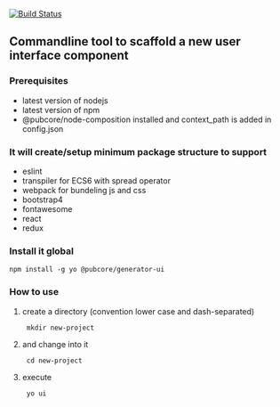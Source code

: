 [![Build Status](https://travis-ci.org/pubcore/generator-ui.svg?branch=master)](https://travis-ci.org/pubcore/generator-ui)

## Commandline tool to scaffold a new user interface component

### Prerequisites
* latest version of nodejs
* latest version of npm
* @pubcore/node-composition installed and context_path is added in config.json

### It will create/setup minimum package structure to support
* eslint
* transpiler for ECS6 with spread operator
* webpack for bundeling js and css
* bootstrap4
* fontawesome
* react
* redux

### Install it global
	npm install -g yo @pubcore/generator-ui

### How to use
1) create a directory (convention lower case and dash-separated)

		mkdir new-project

2) and change into it

		cd new-project

3) execute

		yo ui
